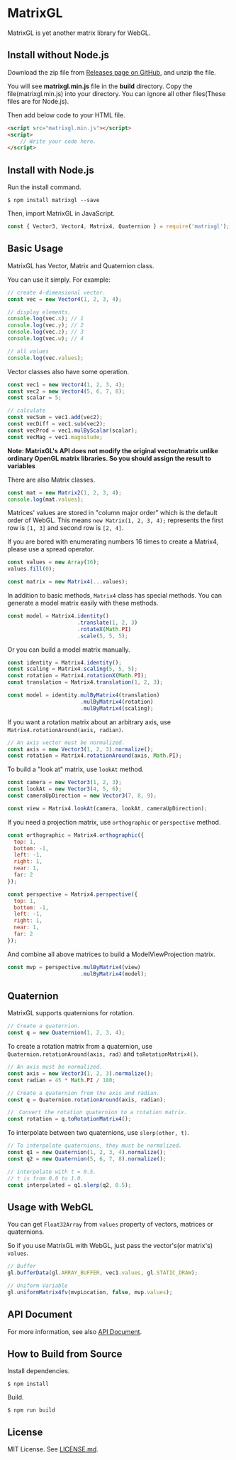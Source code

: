 # MatrixGL

MatrixGL is yet another matrix library for WebGL.

## Install without Node.js

Download the zip file from [Releases page on GitHub](https://github.com/kotofurumiya/matrixgl/releases), and unzip the file.

You will see **matrixgl.min.js** file in the **build** directory. Copy the file(matrixgl.min.js) into your directory. You can ignore all other files(These files are for Node.js).

Then add below code to your HTML file.

```html
<script src="matrixgl.min.js"></script>
<script>
    // Write your code here.
</script>
```

## Install with Node.js

Run the install command.

```
$ npm install matrixgl --save
```

Then, import MatrixGL in JavaScript.

```javascript
const { Vector3, Vector4, Matrix4, Quaternion } = require('matrixgl');
```

## Basic Usage

MatrixGL has Vector, Matrix and Quaternion class.

You can use it simply. For example:

```javascript
// create 4-dimensional vector.
const vec = new Vector4(1, 2, 3, 4);

// display elements.
console.log(vec.x); // 1
console.log(vec.y); // 2
console.log(vec.z); // 3
console.log(vec.w); // 4

// all values
console.log(vec.values);
```

Vector classes also have some operation.

```javascript
const vec1 = new Vector4(1, 2, 3, 4);
const vec2 = new Vector4(5, 6, 7, 8);
const scalar = 5;

// calculate
const vecSum = vec1.add(vec2);
const vecDiff = vec1.sub(vec2);
const vecProd = vec1.mulByScalar(scalar);
const vecMag = vec1.magnitude;
``` 

**Note: MatrixGL's API does not modify the original vector/matrix unlike ordinary OpenGL matrix libraries. So you should assign the result to variables**

There are also Matrix classes.

```javascript
const mat = new Matrix2(1, 2, 3, 4);
console.log(mat.values);
```

Matrices' values are stored in "column major order" which is the default order of WebGL. This means `new Matrix(1, 2, 3, 4);` represents the first row is `[1, 3]` and second row is `[2, 4]`.

If you are bored with enumerating numbers 16 times to create a Matrix4, please use a spread operator. 

```javascript
const values = new Array(16);
values.fill(0);

const matrix = new Matrix4(...values);
```

In addition to basic methods, `Matrix4` class has special methods. You can generate a model matrix easily with these methods.

```javascript
const model = Matrix4.identity()
                      .translate(1, 2, 3)
                      .rotateX(Math.PI)
                      .scale(5, 5, 5);
```

Or you can build a model matrix manually.

```javascript
const identity = Matrix4.identity();
const scaling = Matrix4.scaling(5, 5, 5);
const rotation = Matrix4.rotationX(Math.PI);
const translation = Matrix4.translation(1, 2, 3);

const model = identity.mulByMatrix4(translation)
                       .mulByMatrix4(rotation)
                       .mulByMatrix4(scaling);
```

If you want a rotation matrix about an arbitrary axis, use `Matrix4.rotationAround(axis, radian)`.

```javascript
// An axis vector must be normalized.
const axis = new Vector3(1, 2, 3).normalize();
const rotation = Matrix4.rotationAround(axis, Math.PI);
```

To build a "look at" matrix, use `lookAt` method.

```javascript
const camera = new Vector3(1, 2, 3);
const lookAt = new Vector3(4, 5, 6);
const cameraUpDirection = new Vector3(7, 8, 9);

const view = Matrix4.lookAt(camera, lookAt, cameraUpDirection);
```

If you need a projection matrix, use `orthographic` or `perspective` method.

```javascript
const orthographic = Matrix4.orthographic({
  top: 1,
  bottom: -1,
  left: -1,
  right: 1,
  near: 1,
  far: 2
});

const perspective = Matrix4.perspective({
  top: 1,
  bottom: -1,
  left: -1,
  right: 1,
  near: 1,
  far: 2
});
```

And combine all above matrices to build a ModelViewProjection matrix.

```javascript
const mvp = perspective.mulByMatrix4(view)
                       .mulByMatrix4(model);
```

## Quaternion

MatrixGL supports quaternions for rotation.

```javascript
// Create a quaternion.
const q = new Quaternion(1, 2, 3, 4);
```

To create a rotation matrix from a quaternion, use `Quaternion.rotationAround(axis, rad)` and `toRotationMatrix4()`.

```javascript
// An axis must be normalized.
const axis = new Vector3(1, 2, 3).normalize();
const radian = 45 * Math.PI / 180;

// Create a quaternion from the axis and radian.
const q = Quaternion.rotationAround(axis, radian);

//　Convert the rotation quaternion to a rotation matrix.
const rotation = q.toRotationMatrix4();
```

To interpolate between two quaternions, use `slerp(other, t)`.

```javascript
// To interpolate quaternions, they must be normalized.
const q1 = new Quaternion(1, 2, 3, 4).normalize();
const q2 = new Quaternion(5, 6, 7, 8).normalize();

// interpolate with t = 0.5.
// t is from 0.0 to 1.0. 
const interpolated = q1.slerp(q2, 0.5);
```

## Usage with WebGL

You can get `Float32Array` from `values` property of vectors, matrices or quaternions.

So if you use MatrixGL with WebGL, just pass the vector's(or matrix's) `values`. 

```javascript
// Buffer
gl.bufferData(gl.ARRAY_BUFFER, vec1.values, gl.STATIC_DRAW);

// Uniform Variable
gl.uniformMatrix4fv(mvpLocation, false, mvp.values);
```

## API Document

For more information, see also [API Document](https://kotofurumiya.github.io/matrixgl).

## How to Build from Source

Install dependencies.

```
$ npm install
```

Build.

```
$ npm run build
```

## License

MIT License. See [LICENSE.md](https://github.com/kotofurumiya/matrixgl/blob/master/LICENSE.md).